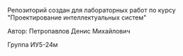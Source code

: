 Репозиторий создан для лабораторных работ по курсу "Проектирование интеллектуальных систем"

Автор: Петропавлов Денис Михайлович

Группа ИУ5-24м